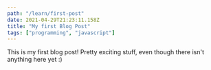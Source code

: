 ```yaml
---
path: "/learn/first-post"
date: 2021-04-29T21:23:11.158Z
title: "My first Blog Post"
tags: ["programming", "javascript"]
---
```


This is my first blog post! Pretty exciting stuff, even though there isn't anything here yet
:)